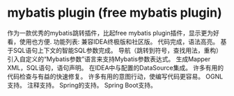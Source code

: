# mybatis plugin (free mybatis plugin)
作为一款优秀的mybatis跳转插件，比起free mybatis plugin插件，显示更为好看，使用也方便.
功能列表:
兼容IDEA终极版和社区版。
代码完成，语法高亮。
基于SQL语句上下文的智能SQL参数完成。
导航（跳转到符号，查找用法，重构）
引入自定义的“Mybatis参数”语言来支持Mybatis参数表达式。
生成Mapper XML，SQL语句，语句声明。
在IDEA中与配置的DataSource集成。
许多有用的代码检查与有益的快速修复。
许多有用的意图行动，使编写代码更容易。
OGNL支持。
注释支持。
Spring的支持。
Spring Boot支持。
